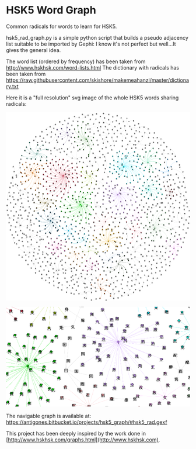 # HSK5 Word Graph

Common radicals for words to learn for HSK5.

hsk5_rad_graph.py is a simple python script that builds a pseudo adjacency list suitable to be imported by Gephi: I know it's not perfect but well...It gives the general idea.

The word list (ordered by frequency) has been taken from http://www.hskhsk.com/word-lists.html
The dictionary with radicals has been taken from https://raw.githubusercontent.com/skishore/makemeahanzi/master/dictionary.txt

Here it is a "full resolution" svg image of the whole HSK5 words sharing radicals:

![hsk5_rad](hsk5_rad.svg)



![graph_part](graph_part.png)


The navigable graph is available at:
https://antigones.bitbucket.io/projects/hsk5_graph/#hsk5_rad.gexf

This project has been deeply inspired by the work done in [http://www.hskhsk.com/graphs.html](http://www.hskhsk.com).


